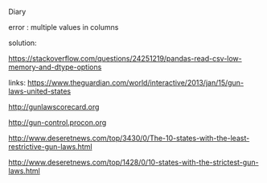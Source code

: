 Diary 


error : multiple values in columns 

solution:

https://stackoverflow.com/questions/24251219/pandas-read-csv-low-memory-and-dtype-options


links: 
https://www.theguardian.com/world/interactive/2013/jan/15/gun-laws-united-states

http://gunlawscorecard.org

http://gun-control.procon.org

http://www.deseretnews.com/top/3430/0/The-10-states-with-the-least-restrictive-gun-laws.html

http://www.deseretnews.com/top/1428/0/10-states-with-the-strictest-gun-laws.html
